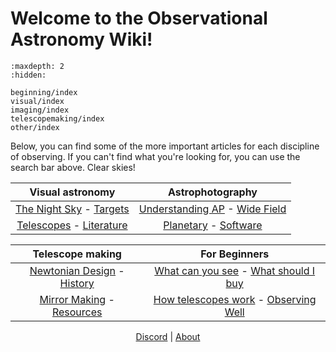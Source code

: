 # Welcome to the Observational Astronomy Wiki!

```{toctree}
:maxdepth: 2
:hidden:

beginning/index
visual/index
imaging/index
telescopemaking/index
other/index
```

Below, you can find some of the more important articles for each discipline of observing. If you can't find what you're looking for, you can use the search bar above. Clear skies!

<center>

|                Visual astronomy                 |                                          Astrophotography                                           |
| :---------------------------------------------: | :-------------------------------------------------------------------------------------------------: |
| [The Night Sky](https://) - [Targets](https://) |                        [Understanding AP](https://) - [Wide Field](https://)                        |
| [Telescopes](https://) - [Literature](https://) | [Planetary](https://wiki.observational.space/imaging/planetary_imaging.html) - [Software](https://) |

|                  Telescope making                  |                        For Beginners                         |
| :------------------------------------------------: | :----------------------------------------------------------: |
| [Newtonian Design](https://) - [History](https://) | [What can you see](https://) - [What should I buy](https://) |
| [Mirror Making](https://) - [Resources](https://)  | [How telescopes work](https://) - [Observing Well](https://) |

[Discord](https://discord.gg/astronomy) | [About](https://)

</center>
